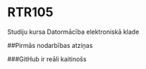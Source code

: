 # RTR105
Studiju kursa Datormācība elektroniskā klade

##Pirmās nodarbības atziņas

###GitHub ir reāli kaitinošs
